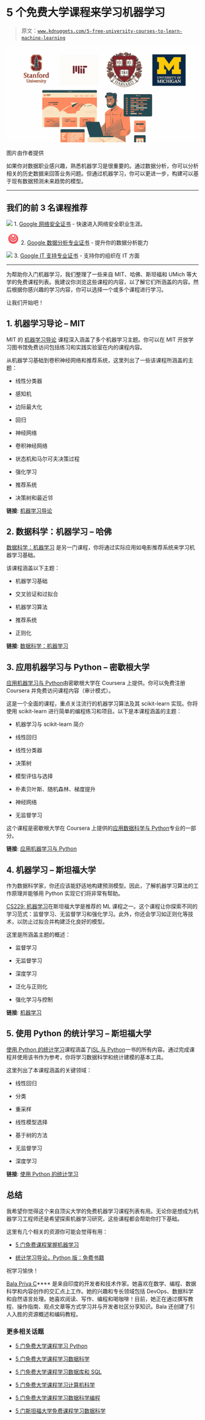 # 5 个免费大学课程来学习机器学习

> 原文：[`www.kdnuggets.com/5-free-university-courses-to-learn-machine-learning`](https://www.kdnuggets.com/5-free-university-courses-to-learn-machine-learning)

![bala-uni-ml](img/7c699d5139ea17cfa4cec8c3b94b0348.png)

图片由作者提供

如果你对数据职业感兴趣，熟悉机器学习是很重要的。通过数据分析，你可以分析相关的历史数据来回答业务问题。但通过机器学习，你可以更进一步，构建可以基于现有数据预测未来趋势的模型。

* * *

## 我们的前 3 名课程推荐

![](img/0244c01ba9267c002ef39d4907e0b8fb.png) 1\. [Google 网络安全证书](https://www.kdnuggets.com/google-cybersecurity) - 快速进入网络安全职业生涯。

![](img/e225c49c3c91745821c8c0368bf04711.png) 2\. [Google 数据分析专业证书](https://www.kdnuggets.com/google-data-analytics) - 提升你的数据分析能力

![](img/0244c01ba9267c002ef39d4907e0b8fb.png) 3\. [Google IT 支持专业证书](https://www.kdnuggets.com/google-itsupport) - 支持你的组织在 IT 方面

* * *

为帮助你入门机器学习，我们整理了一些来自 MIT、哈佛、斯坦福和 UMich 等大学的免费课程列表。我建议你浏览这些课程的内容，以了解它们所涵盖的内容。然后根据你感兴趣的学习内容，你可以选择一个或多个课程进行学习。

让我们开始吧！

## 1\. 机器学习导论 – MIT

MIT 的 [机器学习导论](https://openlearninglibrary.mit.edu/courses/course-v1:MITx+6.036+1T2019/course/) 课程深入涵盖了多个机器学习主题。你可以在 MIT 开放学习图书馆免费访问包括练习和实践实验室在内的课程内容。

从机器学习基础到卷积神经网络和推荐系统，这里列出了一些该课程所涵盖的主题：

+   线性分类器

+   感知机

+   边际最大化

+   回归

+   神经网络

+   卷积神经网络

+   状态机和马尔可夫决策过程

+   强化学习

+   推荐系统

+   决策树和最近邻

**链接**: [机器学习导论](https://openlearninglibrary.mit.edu/courses/course-v1:MITx+6.036+1T2019/course/)

## 2\. 数据科学：机器学习 – 哈佛

[数据科学：机器学习](https://pll.harvard.edu/course/data-science-machine-learning) 是另一门课程，你将通过实际应用如电影推荐系统来学习机器学习基础。

该课程涵盖以下主题：

+   机器学习基础

+   交叉验证和过拟合

+   机器学习算法

+   推荐系统

+   正则化

**链接**: [数据科学：机器学习](https://pll.harvard.edu/course/data-science-machine-learning)

## 3. 应用机器学习与 Python – 密歇根大学

[应用机器学习与 Python](https://www.coursera.org/learn/python-machine-learning)由密歇根大学在 Coursera 上提供。你可以免费注册 Coursera 并免费访问课程内容（审计模式）。

这是一个全面的课程，重点关注流行的机器学习算法及其 scikit-learn 实现。你将使用 scikit-learn 进行简单的编程练习和项目。以下是本课程涵盖的主题：

+   机器学习与 scikit-learn 简介

+   线性回归

+   线性分类器

+   决策树

+   模型评估与选择

+   朴素贝叶斯、随机森林、梯度提升

+   神经网络

+   无监督学习

这个课程是密歇根大学在 Coursera 上提供的[应用数据科学与 Python](https://www.coursera.org/specializations/data-science-python)专业的一部分。

**链接**: [应用机器学习与 Python](https://www.coursera.org/learn/python-machine-learning)

## 4. 机器学习 – 斯坦福大学

作为数据科学家，你还应该能舒适地构建预测模型。因此，了解机器学习算法的工作原理并能够用 Python 实现它们将非常有帮助。

[CS229: 机器学习](https://cs229.stanford.edu/)在斯坦福大学是推荐的 ML 课程之一。这个课程让你探索不同的学习范式：监督学习、无监督学习和强化学习。此外，你还会学习如正则化等技术，以防止过拟合并构建泛化良好的模型。

这里是所涵盖主题的概述：

+   监督学习

+   无监督学习

+   深度学习

+   泛化与正则化

+   强化学习与控制

**链接**: [机器学习](https://www.youtube.com/playlist?list=PLoROMvodv4rNyWOpJg_Yh4NSqI4Z4vOYy)

## 5. 使用 Python 的统计学习 – 斯坦福大学

[使用 Python 的统计学习](https://www.edx.org/learn/python/stanford-university-statistical-learning-with-python)课程涵盖了[ISL 与 Python](https://www.statlearning.com/)一书的所有内容。通过完成课程并使用该书作为参考，你将学习数据科学和统计建模的基本工具。

这里列出了本课程涵盖的关键领域：

+   线性回归

+   分类

+   重采样

+   线性模型选择

+   基于树的方法

+   无监督学习

+   深度学习

**链接**: [使用 Python 的统计学习](https://www.edx.org/learn/python/stanford-university-statistical-learning-with-python)

## 总结

我希望你觉得这个来自顶尖大学的免费机器学习课程列表有用。无论你是想成为机器学习工程师还是希望探索机器学习研究，这些课程都会帮助你打下基础。

这里有几个相关的资源你可能会觉得有用：

+   [5 门免费课程掌握机器学习](https://www.kdnuggets.com/5-free-courses-to-master-machine-learning)

+   [统计学习导论，Python 版：免费书籍](https://www.kdnuggets.com/2023/07/introduction-statistical-learning-python-edition-free-book.html)

祝学习愉快！

**[](https://twitter.com/balawc27)**[Bala Priya C](https://www.kdnuggets.com/wp-content/uploads/bala-priya-author-image-update-230821.jpg)**** 是来自印度的开发者和技术作家。她喜欢在数学、编程、数据科学和内容创作的交汇点上工作。她的兴趣和专长领域包括 DevOps、数据科学和自然语言处理。她喜欢阅读、写作、编程和喝咖啡！目前，她正在通过撰写教程、操作指南、观点文章等方式学习并与开发者社区分享知识。Bala 还创建了引人入胜的资源概述和编码教程。

### 更多相关话题

+   [5 门免费大学课程学习 Python](https://www.kdnuggets.com/5-free-university-courses-to-learn-python)

+   [5 门免费大学课程学习数据科学](https://www.kdnuggets.com/5-free-university-courses-to-learn-data-science)

+   [5 门免费大学课程学习数据库和 SQL](https://www.kdnuggets.com/5-free-university-courses-to-learn-databases-and-sql)

+   [5 门免费大学课程学习计算机科学](https://www.kdnuggets.com/5-free-university-courses-to-learn-computer-science)

+   [5 门免费大学课程学习数据科学编程](https://www.kdnuggets.com/5-free-university-courses-to-learn-coding-for-data-science)

+   [5 门斯坦福大学免费课程学习数据科学](https://www.kdnuggets.com/5-free-stanford-university-courses-to-learn-data-science)
